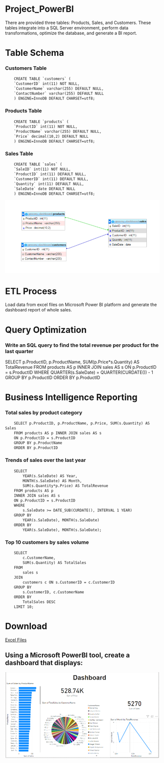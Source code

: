 # Project_PowerBI
There are provided three tables: Products, Sales, and Customers. These tables integrate into a SQL Server environment, perform data transformations, optimize the database, and generate a BI report.

# Table Schema

### Customers Table
        CREATE TABLE `customers` (
        `CustomerID` int(11) NOT NULL,
        `CustomerName` varchar(255) DEFAULT NULL,
        `ContactNumber` varchar(255) DEFAULT NULL
        ) ENGINE=InnoDB DEFAULT CHARSET=utf8;

### Products Table
        CREATE TABLE `products` (
        `ProductID` int(11) NOT NULL,
        `ProductName` varchar(255) DEFAULT NULL,
        `Price` decimal(10,2) DEFAULT NULL
        ) ENGINE=InnoDB DEFAULT CHARSET=utf8;

### Sales Table
        CREATE TABLE `sales` (
        `SaleID` int(11) NOT NULL,
        `ProductID` int(11) DEFAULT NULL,
        `CustomerID` int(11) DEFAULT NULL,
        `Quantity` int(11) DEFAULT NULL,
        `SaleDate` date DEFAULT NULL
        ) ENGINE=InnoDB DEFAULT CHARSET=utf8;

<p>
  <img src="https://github.com/Saruj-chy/Project_PowerBI/blob/main/Image/database_ss.PNG"   width="600" title="Database Schema">
  </p>

# ETL Process
Load data from excel files on Microsoft Power BI platform and generate the dashboard report of whole sales.

# Query Optimization
### Write an SQL query to find the total revenue per product for the last quarter
SELECT p.ProductID, p.ProductName, SUM(p.Price*s.Quantity) AS TotalRevenue
FROM products AS p INNER JOIN sales AS s
ON p.ProductID = s.ProductID
WHERE QUARTER(s.SaleDate) = QUARTER(CURDATE()) - 1
GROUP BY p.ProductID
ORDER BY p.ProductID

# Business Intelligence Reporting

### Total sales by product category
        SELECT p.ProductID, p.ProductName, p.Price, SUM(s.Quantity) AS Sales
        FROM products AS p INNER JOIN sales AS s
        ON p.ProductID = s.ProductID
        GROUP BY p.ProductName
        ORDER BY p.ProductID
        

### Trends of sales over the last year
        SELECT 
            YEAR(s.SaleDate) AS Year,
            MONTH(s.SaleDate) AS Month,
            SUM(s.Quantity*p.Price) AS TotalRevenue
        FROM products AS p 
        INNER JOIN sales AS s
        ON p.ProductID = s.ProductID
        WHERE 
            s.SaleDate >= DATE_SUB(CURDATE(), INTERVAL 1 YEAR)
        GROUP BY 
            YEAR(s.SaleDate), MONTH(s.SaleDate)
        ORDER BY 
            YEAR(s.SaleDate), MONTH(s.SaleDate);

### Top 10 customers by sales volume
        SELECT 
            c.CustomerName,
            SUM(s.Quantity) AS TotalSales
        FROM 
            sales s
        JOIN 
            customers c ON s.CustomerID = c.CustomerID
        GROUP BY 
            s.CustomerID, c.CustomerName
        ORDER BY 
            TotalSales DESC
        LIMIT 10;
<h1> Download </h1> <a href ="https://github.com/Saruj-chy/Project_PowerBI/blob/main/Excel%20Files/sales_table.xlsx" >Excel Files </a>

## Using a Microsoft PowerBI tool, create a dashboard that displays:
<p>
  <img src="https://github.com/Saruj-chy/Project_PowerBI/blob/main/Image/Dashboard_Report_Created_by_PowerBI.PNG"   width="600" title="Dashboard_Report_Created_by_PowerBI ">
  </p>







